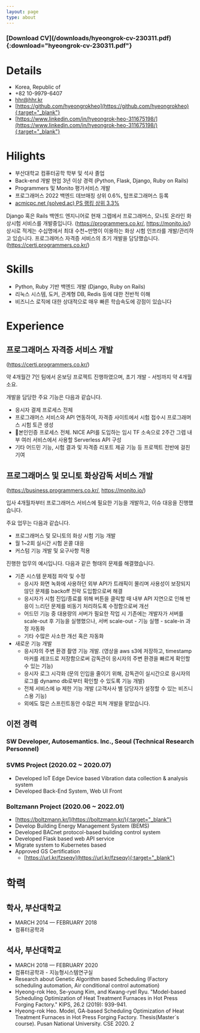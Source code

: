 ```yaml
---
layout: page
type: about
---
```


<h3>[Download CV](/downloads/hyeongrok-cv-230311.pdf){:download="hyeongrok-cv-230311.pdf"}</h3>

# Details
- Korea, Republic of
- +82 10-9979-6407
- hhr@hhr.kr
- [https://github.com/hyeongrokheo](https://github.com/hyeongrokheo){:target="_blank"}
- [https://www.linkedin.com/in/hyeongrok-heo-311675198/](https://www.linkedin.com/in/hyeongrok-heo-311675198/){:target="_blank"}

# Hilights
- 부산대학교 컴퓨터공학 학부 및 석사 졸업
- Back-end 개발 현업 3년 이상 경력 (Python, Flask, Django, Ruby on Rails)
- Programmers 및 Monito 평가서비스 개발
- 프로그래머스 2022 백엔드 데브매칭 상위 0.6%, 탑프로그래머스 등록
- [acmicpc.net (solved.ac) PS 랭킹 상위 3.3%](https://solved.ac/profile/syndrome5044)

Django 혹은 Rails 백엔드 엔지니어로 현재 그렙에서 프로그래머스, 모니토 온라인 화상시험 서비스를 개발중입니다.
(https://programmers.co.kr/, https://monito.io/)
상시로 적게는 수십명에서 최대 수천~만명이 이용하는 화상 시험 인프라를 개발/관리하고 있습니다.
프로그래머스 자격증 서비스의 초기 개발을 담당했습니다.
(https://certi.programmers.co.kr/)

# Skills
- Python, Ruby 기반 백엔드 개발  (Django, Ruby on Rails)
- 리눅스 시스템, 도커, 관계형 DB, Redis 등에 대한 전반적 이해
- 비즈니스 로직에 대한 상대적으로 매우 빠른 학습속도에 강점이 있습니다

# Experience

## 프로그래머스 자격증 서비스 개발

(https://certi.programmers.co.kr/)

약 4개월간 7인 팀에서 온보딩 프로젝트 진행하였으며, 초기 개발 - 서빙까지 약 4개월 소요.

개발을 담당한 주요 기능은 다음과 같습니다.
- 응시자 결제 프로세스 전체
- 프로그래머스 서비스와 API 연동하여, 자격증 사이트에서 시험 접수시 프로그래머스 시험 토큰 생성
- 본인인증 프로세스 전체. NICE API를 도입하는 임시 TF 소속으로 2주간 그렙 내부 여러 서비스에서 사용할 Serverless API 구성
- 기타 어드민 기능, 시험 결과 및 자격증 리포트 제공 기능 등 프로젝트 전반에 걸친 기여

## 프로그래머스 및 모니토 화상감독 서비스 개발

(https://business.programmers.co.kr/, https://monito.io/)

입사 4개월차부터 프로그래머스 서비스에 필요한 기능을 개발하고, 이슈 대응을 진행했습니다.

주요 업무는 다음과 같습니다.

- 프로그래머스 및 모니토의 화상 시험 기능 개발
- 월 1~2회 실시간 시험 온콜 대응
- 커스텀 기능 개발 및 요구사항 적용

진행한 업무의 예시입니다. 다음과 같은 형태의 문제를 해결했습니다.
- 기존 시스템 문제점 파악 및 수정 
  - 응시자 화면 녹화에 사용하던 외부 API가 트래픽이 몰리며 사용성이 보장되지 않던 문제를 backoff 전략 도입함으로써 해결
  - 응시자가 시험 진입/종료를 위해 버튼을 클릭할 때 내부 API 지연으로 인해 반응이 느리던 문제를 비동기 처리하도록 수정함으로써 개선
  - 어드민 기능 중 대용량의 서버가 필요한 작업 시 기존에는 개발자가 서버를 scale-out 후 기능을 실행했으나, 서버 scale-out - 기능 실행 - scale-in 과정 자동화
  - 기타 수많은 사소한 개선 혹은 자동화
- 새로운 기능 개발
  - 응시자의 주변 환경 촬영 기능 개발. (영상을 aws s3에 저장하고, timestamp 마커를 레코드로 저장함으로써 감독관이 응시자의 주변 환경을 빠르게 확인할 수 있는 기능)
  - 응시자 로그 시각화 (문의 인입을 줄이기 위해, 감독관이 실시간으로 응시자의 로그를 dynamo db로부터 확인할 수 있도록 기능 개발)
  - 전체 서비스에 ip 제한 기능 개발 (고객사사 별 담당자가 설정할 수 있는 비즈니스용 기능)
  - 외에도 많은 스프린트동안 수많은 피쳐 개발을 맡았습니다.

## 이전 경력

### SW Developer, Autosemantics. Inc., Seoul (Technical Research Personnel)

### SVMS Project (2020.02 ~ 2020.07)
- Developed IoT Edge Device based Vibration data collection & analysis system
- Developed Back-End System, Web UI Front

### Boltzmann Project (2020.06 ~ 2022.01)
- [https://boltzmann.kr/](https://boltzmann.kr/){:target="_blank"}
- Develop Building Energy Management System (BEMS)
- Developed BACnet protocol-based building control system
- Developed Flask based web API service
- Migrate system to Kubernetes based
- Approved GS Certification
  - [https://url.kr/fzseqv](https://url.kr/fzseqv){:target="_blank"}

# 학력

## 학사, 부산대학교
- MARCH 2014 — FEBRUARY 2018
- 컴퓨터공학과

## 석사, 부산대학교
- MARCH 2018 — FEBRUARY 2020
- 컴퓨터공학과 - 지능형시스템연구실
- Research about Genetic Algorithm based Scheduling (Factory scheduling automation, Air conditional control automation)
- Hyeong-rok Heo, Se-young Kim, and Kwang-ryel Ryu. "Model-based Scheduling Optimization of Heat Treatment Furnaces in Hot Press Forging Factory." KIPS, 26.2 (2019): 939-941.
- Hyeong-rok Heo. Model, GA-based Scheduling Optimization of Heat Treatment Furnaces in Hot Press Forging Factory. Thesis(Master`s course). Pusan National University. CSE 2020. 2


